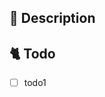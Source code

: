 <!-- 이슈 제목
[<이슈 종류>] <알아보기 쉽게 제목 작성>
-->

<!-- 이슈 종류
Feat : 새로운 기능의 개발 (새로운 html, css 생성 포함)
Fix : 코드 수정, 기능 변화가 있는 코드 변경 (html, css 기능 변화가 있는 걸로 취급)
Chore : 개발환경 세팅 (React, npm, git 설정 등), 문서 작성, 배포 이슈
PRMerge : develop -> main 으로 가는 Pull Request 시 사용
-->

<!-- 담당자와 라벨 넣었는지 확인하세요. -->

## 📔 Description

<!-- 왜 이슈를 열었는가 -->

## 🐈 Todo

<!-- 무엇을 할 것인가를 체크박스로 만들고 작업이 끝날 때마다 체크하면서 진행 -->

- [ ] todo1
